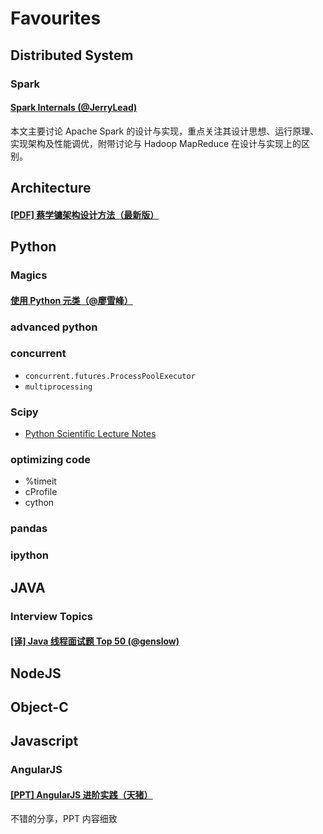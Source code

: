 # Favourites

## Distributed System

### Spark

#### [Spark Internals (@JerryLead)](https://github.com/JerryLead/SparkInternals/tree/master/markdown)

本文主要讨论 Apache Spark 的设计与实现，重点关注其设计思想、运行原理、实现架构及性能调优，附带讨论与 Hadoop MapReduce 在设计与实现上的区别。

## Architecture

#### [[PDF] 蔡学镛架构设计方法（最新版）](http://weekly.manong.io/bounce?url=http%3A%2F%2Fvdisk.weibo.com%2Fs%2Fq8FZMJO4W2qq&aid=1356&nid=42)

## Python

### Magics

#### [使用 Python 元类（@廖雪峰）](http://weekly.manong.io/bounce?url=http%3A%2F%2Fwww.liaoxuefeng.com%2Fwiki%2F001374738125095c955c1e6d8bb493182103fac9270762a000%2F001386820064557c69858840b4c48d2b8411bc2ea9099ba000&aid=1362&nid=42)

### advanced python

### concurrent

- `concurrent.futures.ProcessPoolExecutor`
- `multiprocessing`

### Scipy

- [Python Scientific Lecture Notes](http://scipy-lectures.github.io/index.html)

### optimizing code

- %timeit
- cProfile
- cython

### pandas

### ipython

## JAVA

### Interview Topics

#### [[译] Java 线程面试题 Top 50 (@genslow)  ](http://weekly.manong.io/bounce?url=http%3A%2F%2Fwww.importnew.com%2F12773.html&aid=1359&nid=42)

## NodeJS

## Object-C

## Javascript

### AngularJS

#### [[PPT] AngularJS 进阶实践（天猪）](http://weekly.manong.io/bounce?url=http%3A%2F%2Fatian25.github.io%2Ffiles%2FAngularJS%2520%25E8%25BF%259B%25E9%2598%25B6%25E5%25AE%259E%25E8%25B7%25B5.pptx&aid=1365&nid=42)

不错的分享，PPT 内容细致

